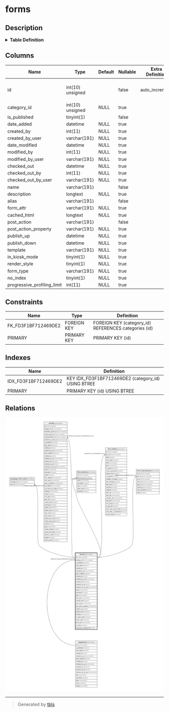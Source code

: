 # forms

## Description

<details>
<summary><strong>Table Definition</strong></summary>

```sql
CREATE TABLE `forms` (
  `id` int(10) unsigned NOT NULL AUTO_INCREMENT,
  `category_id` int(10) unsigned DEFAULT NULL,
  `is_published` tinyint(1) NOT NULL,
  `date_added` datetime DEFAULT NULL,
  `created_by` int(11) DEFAULT NULL,
  `created_by_user` varchar(191) COLLATE utf8mb4_unicode_ci DEFAULT NULL,
  `date_modified` datetime DEFAULT NULL,
  `modified_by` int(11) DEFAULT NULL,
  `modified_by_user` varchar(191) COLLATE utf8mb4_unicode_ci DEFAULT NULL,
  `checked_out` datetime DEFAULT NULL,
  `checked_out_by` int(11) DEFAULT NULL,
  `checked_out_by_user` varchar(191) COLLATE utf8mb4_unicode_ci DEFAULT NULL,
  `name` varchar(191) COLLATE utf8mb4_unicode_ci NOT NULL,
  `description` longtext COLLATE utf8mb4_unicode_ci DEFAULT NULL,
  `alias` varchar(191) COLLATE utf8mb4_unicode_ci NOT NULL,
  `form_attr` varchar(191) COLLATE utf8mb4_unicode_ci DEFAULT NULL,
  `cached_html` longtext COLLATE utf8mb4_unicode_ci DEFAULT NULL,
  `post_action` varchar(191) COLLATE utf8mb4_unicode_ci NOT NULL,
  `post_action_property` varchar(191) COLLATE utf8mb4_unicode_ci DEFAULT NULL,
  `publish_up` datetime DEFAULT NULL,
  `publish_down` datetime DEFAULT NULL,
  `template` varchar(191) COLLATE utf8mb4_unicode_ci DEFAULT NULL,
  `in_kiosk_mode` tinyint(1) DEFAULT NULL,
  `render_style` tinyint(1) DEFAULT NULL,
  `form_type` varchar(191) COLLATE utf8mb4_unicode_ci DEFAULT NULL,
  `no_index` tinyint(1) DEFAULT NULL,
  `progressive_profiling_limit` int(11) DEFAULT NULL,
  PRIMARY KEY (`id`),
  KEY `IDX_FD3F1BF712469DE2` (`category_id`),
  CONSTRAINT `FK_FD3F1BF712469DE2` FOREIGN KEY (`category_id`) REFERENCES `categories` (`id`) ON DELETE SET NULL
) ENGINE=InnoDB DEFAULT CHARSET=utf8mb4 COLLATE=utf8mb4_unicode_ci ROW_FORMAT=DYNAMIC
```

</details>

## Columns

| Name | Type | Default | Nullable | Extra Definition | Children | Parents | Comment |
| ---- | ---- | ------- | -------- | --------------- | -------- | ------- | ------- |
| id | int(10) unsigned |  | false | auto_increment | [campaign_form_xref](campaign_form_xref.md) [emails](emails.md) [form_actions](form_actions.md) [form_fields](form_fields.md) [form_submissions](form_submissions.md) |  |  |
| category_id | int(10) unsigned | NULL | true |  |  | [categories](categories.md) |  |
| is_published | tinyint(1) |  | false |  |  |  |  |
| date_added | datetime | NULL | true |  |  |  |  |
| created_by | int(11) | NULL | true |  |  |  |  |
| created_by_user | varchar(191) | NULL | true |  |  |  |  |
| date_modified | datetime | NULL | true |  |  |  |  |
| modified_by | int(11) | NULL | true |  |  |  |  |
| modified_by_user | varchar(191) | NULL | true |  |  |  |  |
| checked_out | datetime | NULL | true |  |  |  |  |
| checked_out_by | int(11) | NULL | true |  |  |  |  |
| checked_out_by_user | varchar(191) | NULL | true |  |  |  |  |
| name | varchar(191) |  | false |  |  |  |  |
| description | longtext | NULL | true |  |  |  |  |
| alias | varchar(191) |  | false |  |  |  |  |
| form_attr | varchar(191) | NULL | true |  |  |  |  |
| cached_html | longtext | NULL | true |  |  |  |  |
| post_action | varchar(191) |  | false |  |  |  |  |
| post_action_property | varchar(191) | NULL | true |  |  |  |  |
| publish_up | datetime | NULL | true |  |  |  |  |
| publish_down | datetime | NULL | true |  |  |  |  |
| template | varchar(191) | NULL | true |  |  |  |  |
| in_kiosk_mode | tinyint(1) | NULL | true |  |  |  |  |
| render_style | tinyint(1) | NULL | true |  |  |  |  |
| form_type | varchar(191) | NULL | true |  |  |  |  |
| no_index | tinyint(1) | NULL | true |  |  |  |  |
| progressive_profiling_limit | int(11) | NULL | true |  |  |  |  |

## Constraints

| Name | Type | Definition |
| ---- | ---- | ---------- |
| FK_FD3F1BF712469DE2 | FOREIGN KEY | FOREIGN KEY (category_id) REFERENCES categories (id) |
| PRIMARY | PRIMARY KEY | PRIMARY KEY (id) |

## Indexes

| Name | Definition |
| ---- | ---------- |
| IDX_FD3F1BF712469DE2 | KEY IDX_FD3F1BF712469DE2 (category_id) USING BTREE |
| PRIMARY | PRIMARY KEY (id) USING BTREE |

## Relations

![er](forms.svg)

---

> Generated by [tbls](https://github.com/k1LoW/tbls)
